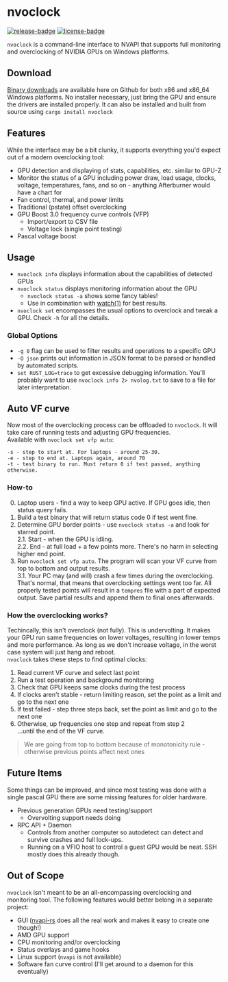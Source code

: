 # nvoclock

[![release-badge][]][cargo] [![license-badge][]][license]

`nvoclock` is a command-line interface to NVAPI that supports full monitoring
and overclocking of NVIDIA GPUs on Windows platforms.

## Download

[Binary downloads](https://github.com/arcnmx/nvoclock/releases) are available
here on Github for both x86 and x86_64 Windows platforms. No installer
necessary, just bring the GPU and ensure the drivers are installed properly. It
can also be installed and built from source using `cargo install nvoclock`

## Features

While the interface may be a bit clunky, it supports everything you'd expect out
of a modern overclocking tool:

- GPU detection and displaying of stats, capabilities, etc. similar to GPU-Z
- Monitor the status of a GPU including power draw, load usage, clocks, voltage,
  temperatures, fans, and so on - anything Afterburner would have a chart for
- Fan control, thermal, and power limits
- Traditional (pstate) offset overclocking
- GPU Boost 3.0 frequency curve controls (VFP)
  - Import/export to CSV file
  - Voltage lock (single point testing)
- Pascal voltage boost

## Usage

- `nvoclock info` displays information about the capabilities of detected GPUs
- `nvoclock status` displays monitoring information about the GPU
  - `nvoclock status -a` shows some fancy tables!
  - Use in combination with [watch(1)](https://linux.die.net/man/1/watch) for
    best results.
- `nvoclock set` encompasses the usual options to overclock and tweak a GPU.
  Check `-h` for all the details.

### Global Options

- `-g 0` flag can be used to filter results and operations to a specific GPU
- `-O json` prints out information in JSON format to be parsed or handled by
  automated scripts.
- `set RUST_LOG=trace` to get excessive debugging information. You'll probably
  want to use `nvoclock info 2> nvolog.txt` to save to a file for later
  interpretation.

## Auto VF curve
Now most of the overclocking process can be offloaded to `nvoclock`. It will take care of running tests and adjusting GPU frequencies.  
Available with `nvoclock set vfp auto`:
```
-s - step to start at. For laptops - around 25-30.
-e - step to end at. Laptops again, around 70
-t - test binary to run. Must return 0 if test passed, anything otherwise.
```
### How-to
0. Laptop users - find a way to keep GPU active. If GPU goes idle, then status query fails.
1. Build a test binary that will return status code 0 if test went fine.
2. Determine GPU border points - use `nvoclock status -a` and look for starred point.  
2.1. Start - when the GPU is idling.  
2.2. End - at full load + a few points more. There's no harm in selecting higher end point.
3. Run `nvoclock set vfp auto`. The program will scan your VF curve from top to bottom and output results.  
3.1. Your PC may (and will) crash a few times during the overclocking. That's normal, that means that overclocking settings went too far. All properly tested points will result in a `tempres` file with a part of expected output. Save partial results and append them to final ones afterwards.

### How the overclocking works?
Techincally, this isn't overclock (not fully). This is undervolting. It makes your GPU run same frequencies on lower voltages, resulting in lower temps and more performance. As long as we don't increase voltage, in the worst case system will just hang and reboot.  
`nvoclock` takes these steps to find optimal clocks:
1. Read current VF curve and select last point
2. Run a test operation and background monitoring
3. Check that GPU keeps same clocks during the test process
4. If clocks aren't stable - return limiting reason, set the point as a limit and go to the next one
5. If test failed - step three steps back, set the point as limit and go to the next one
6. Otherwise, up frequencies one step and repeat from step 2  
...until the end of the VF curve.
> We are going from top to bottom because of monotonicity rule - otherwise previous points affect next ones
## Future Items

Some things can be improved, and since most testing was done with a single
pascal GPU there are some missing features for older hardware.

- Previous generation GPUs need testing/support
  - Overvolting support needs doing
- RPC API + Daemon
  - Controls from another computer so autodetect can detect and survive crashes
    and full lock-ups.
  - Running on a VFIO host to control a guest GPU would be neat. SSH mostly does
    this already though.

## Out of Scope

`nvoclock` isn't meant to be an all-encompassing overclocking and monitoring
tool. The following features would better belong in a separate project:

- GUI ([nvapi-rs](https://crates.io/crates/nvapi) does all the real work and
  makes it easy to create one though!)
- AMD GPU support
- CPU monitoring and/or overclocking
- Status overlays and game hooks
- Linux support (`nvapi` is not available)
- Software fan curve control (I'll get around to a daemon for this eventually)

[release-badge]: https://img.shields.io/crates/v/nvoclock.svg?style=flat-square
[cargo]: https://crates.io/crates/nvoclock
[license-badge]: https://img.shields.io/badge/license-MIT-ff69b4.svg?style=flat-square
[license]: https://github.com/arcnmx/nvoclock/blob/master/COPYING
